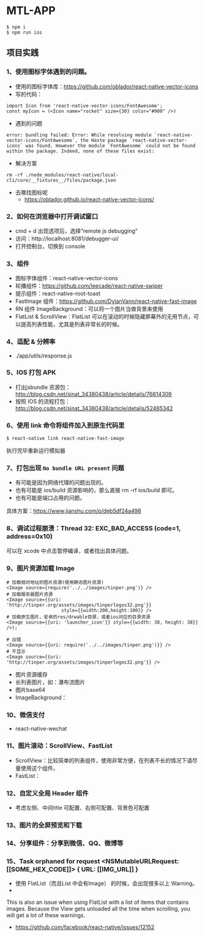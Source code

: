 

# MTL-APP

```
$ npm i
$ npm run ios
```

## 项目实践

### 1、使用图标字体遇到的问题。

- 使用的图标字体库：https://github.com/oblador/react-native-vector-icons
- 写的代码：
```
import Icon from 'react-native-vector-icons/FontAwesome';
const myIcon = (<Icon name="rocket" size={30} color="#900" />)

```
- 遇到的问题
```
error: bundling failed: Error: While resolving module `react-native-vector-icons/FontAwesome`, the Haste package `react-native-vector-icons` was found. However the module `FontAwesome` could not be found within the package. Indeed, none of these files exist:
```
- 解决方案
```
rm -rf ./node_modules/react-native/local-cli/core/__fixtures__/files/package.json
```
- 去哪找图标呢
    - https://oblador.github.io/react-native-vector-icons/ 

### 2、如何在浏览器中打开调试窗口

- cmd + d 出现选项后，选择”remote js debugging“
- 访问：http://localhost:8081/debugger-ui/
- 打开控制台，切换到 console

### 3、组件

- 图标字体组件：react-native-vector-icons
- 轮播组件：https://github.com/leecade/react-native-swiper
- 提示组件：react-native-root-toast
- FastImage 组件：https://github.com/DylanVann/react-native-fast-image
- RN 组件 ImageBackground：可以将一个图片当做背景来使用
- FlatList & ScrollView：FlatList 可以在滚动的时候隐藏屏幕外的无用节点，可以提高列表性能，尤其是列表非常长的时候。

### 4、适配 & 分辨率

- ./app/utils/response.js

### 5、IOS 打包 APK

- 打出jsbundle 资源包：http://blog.csdn.net/sinat_34380438/article/details/76614309
- 按照 IOS 的流程打包：http://blog.csdn.net/sinat_34380438/article/details/52485342

### 6、使用 link 命令将组件加入到原生代码里

```
$ react-native link react-native-fast-image
```

执行完毕重新运行模拟器

### 7、打包出现 `No bundle URL present` 问题

- 有可能是因为网络代理的问题出现的。
- 也有可能是 ios/build 资源影响的，那么直接 rm -rf ios/build 即可。
- 也有可能是端口占用的问题。

具体方案：https://www.jianshu.com/p/deb5df24a498

### 8、调试过程崩溃：Thread 32: EXC_BAD_ACCESS (code=1, address=0x10)

可以在 xcode 中点击暂停编译，或者找出具体问题。

### 9、图片资源加载 Image

```
# 加载相对地址的图片资源(使用静态图片资源)
<Image source={require('../../images/tinper.png')} />
# 加载服务器图片资源
<Image source={{uri: 'http://tinper.org/assets/images/tinperlogos32.png'}}
                    style={{width:200,height:100}} />
# 加载原生图片，安卓的res/drwable目录，或者ios对应的目录资源
<Image source={{uri: 'launcher_icon'}} style={{width: 38, height: 38}} />);

# 出错
<Image source={{uri: require('../../images/tinper.png')}} />
# 不显示
<Image source={{uri: 'http://tinper.org/assets/images/tinperlogos32.png'}} />
```

- 图片资源缓存
- 长列表图片，如：瀑布流图片
- 图片base64
- ImageBackground：

### 10、微信支付

- react-native-wechat

### 11、图片滚动：ScrollView、FastList

- ScrollView：比较简单的列表组件，使用非常方便，在列表不长的情况下请尽量使用这个组件。
- FastList：

### 12、自定义全局 Header 组件

- 考虑左侧、中间title 可配置、右侧可配置、背景色可配置

### 13、图片的全屏预览和下载

### 14、分享组件：分享到微信、QQ、微博等

### 15、Task orphaned for request <NSMutableURLRequest: [[SOME_HEX_CODE]]> { URL: [[IMG_URL]] }

- 使用 FlatList（而且List 中会有Image） 的时候，会出现很多以上 Warning。
- 
This is also an issue when using FlatList with a list of items that contains images. Because the View gets unloaded all the time when scrolling, you will get a lot of these warnings.
- https://github.com/facebook/react-native/issues/12152

